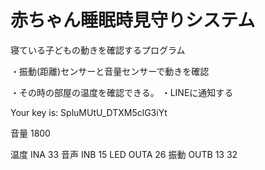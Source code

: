 # 赤ちゃん睡眠時見守りシステム

寝ている子どもの動きを確認するプログラム

・振動(距離)センサーと音量センサーで動きを確認

・その時の部屋の温度を確認できる。
・LINEに通知する

Your key is: SpluMUtU_DTXM5clG3iYt


音量 1800

温度 INA   33
音声 INB   15
LED OUTA   26
振動 OUTB 13   32

